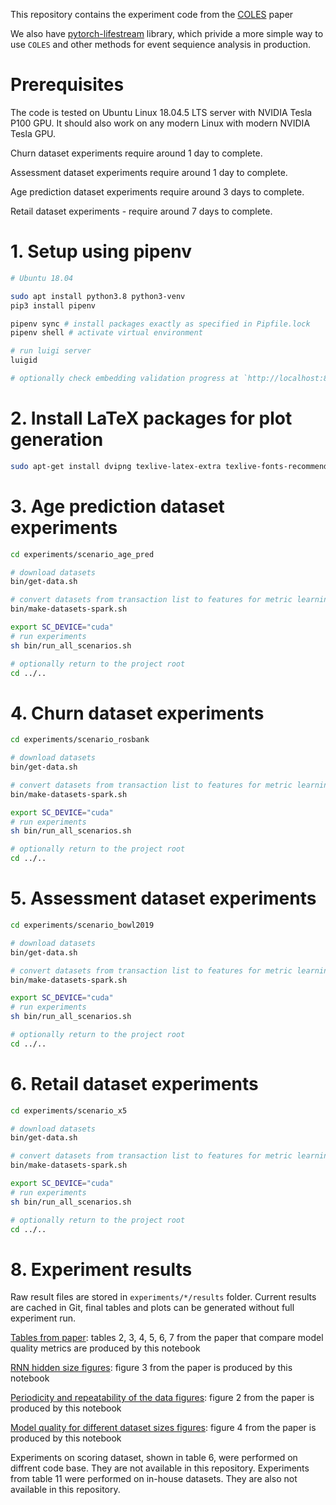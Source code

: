 This repository contains the experiment code from the [COLES](https://doi.org/10.1145/3514221.3526129) paper

We also have [pytorch-lifestream](https://github.com/dllllb/pytorch-lifestream) library, which privide a more simple way to use `COLES` and other methods for event sequience analysis in production.

# Prerequisites

The code is tested on Ubuntu Linux 18.04.5 LTS server with NVIDIA Tesla P100 GPU. It should also work on any modern Linux with modern NVIDIA Tesla GPU.

Churn dataset experiments require around 1 day to complete.

Assessment dataset experiments require around 1 day to complete.

Age prediction dataset experiments require around 3 days to complete.

Retail dataset experiments - require around 7 days to complete.

# 1. Setup using pipenv

```sh
# Ubuntu 18.04

sudo apt install python3.8 python3-venv
pip3 install pipenv

pipenv sync # install packages exactly as specified in Pipfile.lock
pipenv shell # activate virtual environment

# run luigi server
luigid

# optionally check embedding validation progress at `http://localhost:8082/`
```

# 2. Install LaTeX packages for plot generation

```sh
sudo apt-get install dvipng texlive-latex-extra texlive-fonts-recommended cm-super
```

# 3. Age prediction dataset experiments

```sh
cd experiments/scenario_age_pred

# download datasets
bin/get-data.sh

# convert datasets from transaction list to features for metric learning
bin/make-datasets-spark.sh

export SC_DEVICE="cuda"
# run experiments
sh bin/run_all_scenarios.sh

# optionally return to the project root
cd ../..
```

# 4. Churn dataset experiments

```sh
cd experiments/scenario_rosbank

# download datasets
bin/get-data.sh

# convert datasets from transaction list to features for metric learning
bin/make-datasets-spark.sh

export SC_DEVICE="cuda"
# run experiments
sh bin/run_all_scenarios.sh

# optionally return to the project root
cd ../..
```

# 5. Assessment dataset experiments

 ```sh
cd experiments/scenario_bowl2019

# download datasets
bin/get-data.sh

# convert datasets from transaction list to features for metric learning
bin/make-datasets-spark.sh

export SC_DEVICE="cuda"
# run experiments
sh bin/run_all_scenarios.sh

# optionally return to the project root
cd ../..
```

# 6. Retail dataset experiments

```sh
cd experiments/scenario_x5

# download datasets
bin/get-data.sh

# convert datasets from transaction list to features for metric learning
bin/make-datasets-spark.sh

export SC_DEVICE="cuda"
# run experiments
sh bin/run_all_scenarios.sh

# optionally return to the project root
cd ../..
```

# 8. Experiment results

Raw result files are stored in `experiments/*/results` folder. Current results are cached in Git, final tables and plots can be generated without full experiment run.

[Tables from paper](experiments/notebooks/collect_tables.ipynb): tables 2, 3, 4, 5, 6, 7 from the paper that compare model quality metrics are produced by this notebook

[RNN hidden size figures](experiments/notebooks/hidden_size_figures.ipynb): figure 3 from the paper is produced by this notebook

[Periodicity and repeatability of the data figures](experiments/notebooks/kl_cyclostationarity.ipynb): figure 2 from the paper is produced by this notebook

[Model quality for different dataset sizes figures](experiments/notebooks/semi_supervised_figures.ipynb): figure 4 from the paper is produced by this notebook

Experiments on scoring dataset, shown in table 6, were performed on diffrent code base. They are not available in this repository. Experiments from table 11 were performed on in-house datasets. They are also not available in this repository.
